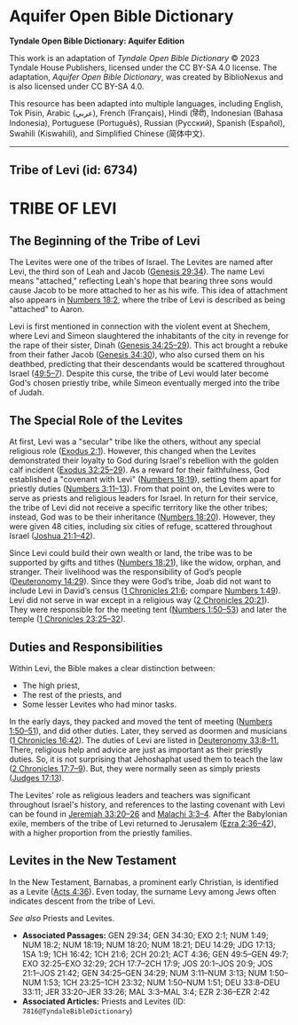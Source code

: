 # Aquifer Open Bible Dictionary

**Tyndale Open Bible Dictionary: Aquifer Edition**

This work is an adaptation of *Tyndale Open Bible Dictionary* © 2023 Tyndale House Publishers, licensed under the CC BY\-SA 4\.0 license. The adaptation, *Aquifer Open Bible Dictionary*, was created by BiblioNexus and is also licensed under CC BY\-SA 4\.0\.

This resource has been adapted into multiple languages, including English, Tok Pisin, Arabic (عربي), French (Français), Hindi (हिंदी), Indonesian (Bahasa Indonesia), Portuguese (Português), Russian (Русский), Spanish (Español), Swahili (Kiswahili), and Simplified Chinese (简体中文).



--------------------------------

## Tribe of Levi (id: 6734)

TRIBE OF LEVI
=============

The Beginning of the Tribe of Levi
----------------------------------

The Levites were one of the tribes of Israel. The Levites are named after Levi, the third son of Leah and Jacob ([Genesis 29:34](https://ref.ly/Gen29:34)). The name Levi means "attached," reflecting Leah's hope that bearing three sons would cause Jacob to be more attached to her as his wife. This idea of attachment also appears in [Numbers 18:2](https://ref.ly/Num18:2), where the tribe of Levi is described as being "attached" to Aaron.

Levi is first mentioned in connection with the violent event at Shechem, where Levi and Simeon slaughtered the inhabitants of the city in revenge for the rape of their sister, Dinah ([Genesis 34:25–29](https://ref.ly/Gen34:25-Gen34:29)). This act brought a rebuke from their father Jacob ([Genesis 34:30](https://ref.ly/Gen34:30)), who also cursed them on his deathbed, predicting that their descendants would be scattered throughout Israel ([49:5–7](https://ref.ly/Gen49:5-Gen49:7)). Despite this curse, the tribe of Levi would later become God's chosen priestly tribe, while Simeon eventually merged into the tribe of Judah.

The Special Role of the Levites
-------------------------------

At first, Levi was a "secular" tribe like the others, without any special religious role ([Exodus 2:1](https://ref.ly/Exod2:1)). However, this changed when the Levites demonstrated their loyalty to God during Israel's rebellion with the golden calf incident ([Exodus 32:25–29](https://ref.ly/Exod32:25-Exod32:29)). As a reward for their faithfulness, God established a "covenant with Levi" ([Numbers 18:19](https://ref.ly/Num18:19)), setting them apart for priestly duties ([Numbers 3:11–13](https://ref.ly/Num3:11-Num3:13)). From that point on, the Levites were to serve as priests and religious leaders for Israel. In return for their service, the tribe of Levi did not receive a specific territory like the other tribes; instead, God was to be their inheritance ([Numbers 18:20](https://ref.ly/Num18:20)). However, they were given 48 cities, including six cities of refuge, scattered throughout Israel ([Joshua 21:1–42](https://ref.ly/Josh21:1-Josh21:42)).

Since Levi could build their own wealth or land, the tribe was to be supported by gifts and tithes ([Numbers 18:21](https://ref.ly/Num18:21)), like the widow, orphan, and stranger. Their livelihood was the responsibility of God’s people ([Deuteronomy 14:29](https://ref.ly/Deut14:29)). Since they were God’s tribe, Joab did not want to include Levi in David’s census ([1 Chronicles 21:6](https://ref.ly/1Chr21:6); compare [Numbers 1:49](https://ref.ly/Num1:49)). Levi did not serve in war except in a religious way ([2 Chronicles 20:21](https://ref.ly/2Chr20:21)). They were responsible for the meeting tent ([Numbers 1:50–53](https://ref.ly/Num1:50-Num1:53)) and later the temple ([1 Chronicles 23:25–32](https://ref.ly/1Chr23:25-1Chr23:32)).

Duties and Responsibilities
---------------------------

Within Levi, the Bible makes a clear distinction between: 

* The high priest,
* The rest of the priests, and
* Some lesser Levites who had minor tasks.

In the early days, they packed and moved the tent of meeting ([Numbers 1:50–51](https://ref.ly/Num1:50-Num1:51)), and did other duties. Later, they served as doormen and musicians ([1 Chronicles 16:42](https://ref.ly/1Chr16:42)). The duties of Levi are listed in [Deuteronomy 33:8–11\.](https://ref.ly/Deut33:8-Deut33:11) There, religious help and advice are just as important as their priestly duties. So, it is not surprising that Jehoshaphat used them to teach the law ([2 Chronicles 17:7–9](https://ref.ly/2Chr17:7-2Chr17:9)). But, they were normally seen as simply priests ([Judges 17:13](https://ref.ly/Judg17:13)).

The Levites' role as religious leaders and teachers was significant throughout Israel's history, and references to the lasting covenant with Levi can be found in [Jeremiah 33:20–26](https://ref.ly/Jer33:20-Jer33:26) and [Malachi 3:3–4](https://ref.ly/Mal3:3-Mal3:4). After the Babylonian exile, members of the tribe of Levi returned to Jerusalem ([Ezra 2:36–42](https://ref.ly/Ezra2:36-Ezra2:42)), with a higher proportion from the priestly families.

Levites in the New Testament
----------------------------

In the New Testament, Barnabas, a prominent early Christian, is identified as a Levite ([Acts 4:36](https://ref.ly/Acts4:36)). Even today, the surname Levy among Jews often indicates descent from the tribe of Levi.

*See also* Priests and Levites.

* **Associated Passages:** GEN 29:34; GEN 34:30; EXO 2:1; NUM 1:49; NUM 18:2; NUM 18:19; NUM 18:20; NUM 18:21; DEU 14:29; JDG 17:13; 1SA 1:9; 1CH 16:42; 1CH 21:6; 2CH 20:21; ACT 4:36; GEN 49:5–GEN 49:7; EXO 32:25–EXO 32:29; 2CH 17:7–2CH 17:9; JOS 20:1–JOS 20:9; JOS 21:1–JOS 21:42; GEN 34:25–GEN 34:29; NUM 3:11–NUM 3:13; NUM 1:50–NUM 1:53; 1CH 23:25–1CH 23:32; NUM 1:50–NUM 1:51; DEU 33:8–DEU 33:11; JER 33:20–JER 33:26; MAL 3:3–MAL 3:4; EZR 2:36–EZR 2:42
* **Associated Articles:** Priests and Levites (ID: `7816@TyndaleBibleDictionary`)

